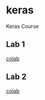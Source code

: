 # keras
Keras Course

## Lab 1 
[colab](https://colab.research.google.com/drive/1MrVHG5B0xJB83G4hz8fSfgBCn7PwHAoh?usp=sharing)

## Lab 2
[colab](https://colab.research.google.com/drive/1Fc346uyjXi0DBgFbSGeanE81htQ0QZ65?usp=sharing)

